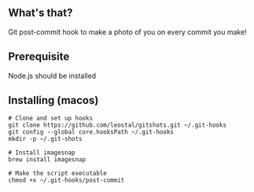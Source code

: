 ## What's that?

Git post-commit hook to make a photo of you on every commit you make!

## Prerequisite

Node.js should be installed

## Installing (macos)

```
# Clone and set up hooks
git clone https://github.com/leostal/gitshots.git ~/.git-hooks
git config --global core.hooksPath ~/.git-hooks
mkdir -p ~/.git-shots

# Install imagesnap
brew install imagesnap

# Make the script executable
chmod +x ~/.git-hooks/post-commit

```
